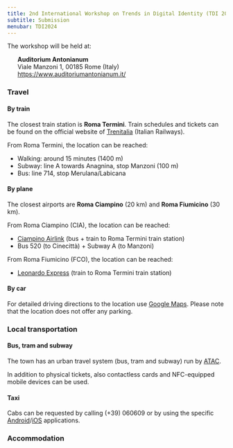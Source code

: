 ```yaml
---
title: 2nd International Workshop on Trends in Digital Identity (TDI 2024)
subtitle: Submission
menubar: TDI2024
---
```


The workshop will be held at:
<ul style="list-style: none;">
  <li><b>Auditorium Antonianum</b></li>
  <li>Viale Manzoni 1, 00185 Rome (Italy)</li>
  <li><a href="https://www.auditoriumantonianum.it/" target="_blank">https://www.auditoriumantonianum.it/</a></li>
</ul>

<h3>Travel</h3>
<h4>By train</h4>
<p>The closest train station is <b>Roma Termini</b>. Train schedules and tickets can be found on the official website of <a href="https://www.trenitalia.com/en.html" target="_blank">Trenitalia</a> (Italian Railways).

From Roma Termini, the location can be reached:</p>
<ul>
  <li>Walking: around 15 minutes (1400 m)</li>
  <li>Subway: line A towards Anagnina, stop Manzoni (100 m)</li>
  <li>Bus: line 714, stop Merulana/Labicana</li>
</ul>

<h4>By plane</h4>
<p>The closest airports are <b>Roma Ciampino</b> (20 km) and <b>Roma Fiumicino</b> (30 km).</p>

From Roma Ciampino (CIA), the location can be reached:
<ul>
  <li><a href="https://www.trenitalia.com/en/services/ciampino-airlink.html">Ciampino Airlink</a> (bus + train to Roma Termini train station)</li>
  <li>Bus 520 (to Cinecittà) + Subway A (to Manzoni)</li>
</ul>

From Roma Fiumicino (FCO), the location can be reached:
<ul>
  <li><a href="https://www.trenitalia.com/en/services/leonardo-express.html">Leonardo Express</a> (train to Roma Termini train station)</li>
</ul>

<h4>By car</h4>
<p>For detailed driving directions to the location use <a href="http://maps.google.com" target="_blank">Google Maps</a>. Please note that the location does not offer any parking.</p>

<h3>Local transportation</h3>
<h4>Bus, tram and subway</h4>
<p>The town has an urban travel system (bus, tram and subway) run by <a href="https://www.atac.roma.it/en/home">ATAC</a>.</p>
<p>In addition to physical tickets, also contactless cards and NFC-equipped mobile devices can be used.</p>

<h4>Taxi</h4>
<p>Cabs can be requested by calling (+39) 060609 or by using the specific <a href="https://play.google.com/store/apps/details?id=it.romamobilita.chiamataxi.client">Android</a>/<a href="https://apps.apple.com/it/app/chiama-taxi-utente/id1525529999">iOS</a> applications.</p>

<h3>Accommodation</h3>
